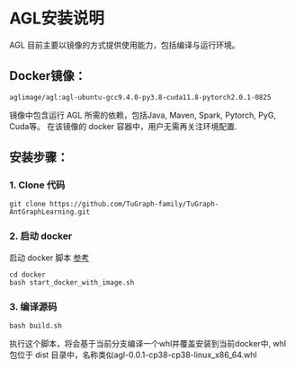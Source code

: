 # AGL安装说明

AGL 目前主要以镜像的方式提供使用能力，包括编译与运行环境。

## Docker镜像：

```
aglimage/agl:agl-ubuntu-gcc9.4.0-py3.8-cuda11.8-pytorch2.0.1-0825
```

镜像中包含运行 AGL 所需的依赖，包括Java, Maven, Spark, Pytorch, PyG, Cuda等。
在该镜像的 docker 容器中，用户无需再关注环境配置.

## 安装步骤：

### 1. Clone 代码

```
git clone https://github.com/TuGraph-family/TuGraph-AntGraphLearning.git
```

### 2. 启动 docker

启动 docker 脚本 [参考](../../../docker/start_docker_with_image.sh)

```
cd docker
bash start_docker_with_image.sh
```

### 3. 编译源码

```
bash build.sh
```

执行这个脚本，将会基于当前分支编译一个whl并覆盖安装到当前docker中, whl包位于 dist 目录中，名称类似agl-0.0.1-cp38-cp38-linux_x86_64.whl


